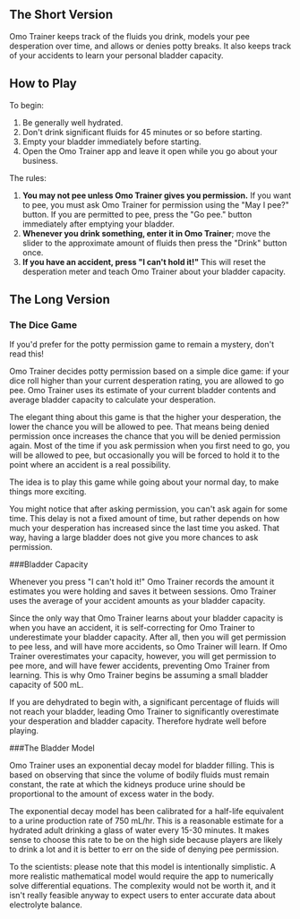 ## The Short Version

Omo Trainer keeps track of the fluids you drink, models your pee desperation over time, and allows or denies potty breaks. It also keeps track of your accidents to learn your personal bladder capacity.

## How to Play

To begin:

1. Be generally well hydrated.
2. Don't drink significant fluids for 45 minutes or so before starting.
3. Empty your bladder immediately before starting.
4. Open the Omo Trainer app and leave it open while you go about your business.

The rules:

1. **You may not pee unless Omo Trainer gives you permission.** If you want to pee, you must ask Omo Trainer for permission using the "May I pee?" button. If you are permitted to pee, press the "Go pee." button immediately after emptying your bladder.
2. **Whenever you drink something, enter it in Omo Trainer**; move the slider to the approximate amount of fluids then press the "Drink" button once.
3. **If you have an accident, press "I can't hold it!"** This will reset the desperation meter and teach Omo Trainer about your bladder capacity.

## The Long Version

### The Dice Game

If you'd prefer for the potty permission game to remain a mystery, don't read this!

Omo Trainer decides potty permission based on a simple dice game: if your dice roll higher than your current desperation rating, you are allowed to go pee. Omo Trainer uses its estimate of your current bladder contents and average bladder capacity to calculate your desperation.

The elegant thing about this game is that the higher your desperation, the lower the chance you will be allowed to pee. That means being denied permission once increases the chance that you will be denied permission again. Most of the time if you ask permission when you first need to go, you will be allowed to pee, but occasionally you will be forced to hold it to the point where an accident is a real possibility.

The idea is to play this game while going about your normal day, to make things more exciting.

You might notice that after asking permission, you can't ask again for some time. This delay is not a fixed amount of time, but rather depends on how much your desperation has increased since the last time you asked. That way, having a large bladder does not give you more chances to ask permission.

###Bladder Capacity

Whenever you press "I can't hold it!" Omo Trainer records the amount it estimates you were holding and saves it between sessions. Omo Trainer uses the average of your accident amounts as your bladder capacity.

Since the only way that Omo Trainer learns about your bladder capacity is when you have an accident, it is self-correcting for Omo Trainer to underestimate your bladder capacity. After all, then you will get permission to pee less, and will have more accidents, so Omo Trainer will learn. If Omo Trainer overestimates your capacity, however, you will get permission to pee more, and will have fewer accidents, preventing Omo Trainer from learning.  This is why Omo Trainer begins be assuming a small bladder capacity of 500 mL.

If you are dehydrated to begin with, a significant percentage of fluids will not reach your bladder, leading Omo Trainer to significantly overestimate your desperation and bladder capacity. Therefore hydrate well before playing.

###The Bladder Model

Omo Trainer uses an exponential decay model for bladder filling. This is based on observing that since the volume of bodily fluids must remain constant, the rate at which the kidneys produce urine should be proportional to the amount of excess water in the body. 

The exponential decay model has been calibrated for a half-life equivalent to a urine production rate of 750 mL/hr. This is a reasonable estimate for a hydrated adult drinking a glass of water every 15-30 minutes. It makes sense to choose this rate to be on the high side because players are likely to drink a lot and it is better to err on the side of denying pee permission.

To the scientists: please note that this model is intentionally simplistic. A more realistic mathematical model would require the app to numerically solve differential equations. The complexity would not be worth it, and it isn't really feasible anyway to expect users to enter accurate data about electrolyte balance.